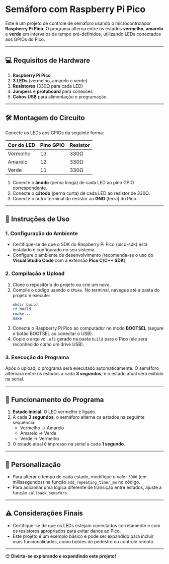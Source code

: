 # Semáforo com Raspberry Pi Pico

Este é um projeto de controle de semáforo usando o microcontrolador **Raspberry Pi Pico**. O programa alterna entre os estados **vermelho**, **amarelo** e **verde** em intervalos de tempo pré-definidos, utilizando LEDs conectados aos GPIOs do Pico.

---

## 💻 Requisitos de Hardware

1. **Raspberry Pi Pico**
2. **3 LEDs** (vermelho, amarelo e verde)
3. **Resistores** (330Ω para cada LED)
4. **Jumpers** e **protoboard** para conexões
5. **Cabos USB** para alimentação e programação

---

## 🛠 Montagem do Circuito

Conecte os LEDs aos GPIOs da seguinte forma:

| Cor do LED      | Pino GPIO | Resistor |
|------------------|-----------|----------|
| Vermelho        | 13        | 330Ω     |
| Amarelo         | 12        | 330Ω     |
| Verde           | 11        | 330Ω     |

1. Conecte o **ânodo** (perna longa) de cada LED ao pino GPIO correspondente.
2. Conecte o **cátodo** (perna curta) de cada LED ao resistor de 330Ω.
3. Conecte o outro terminal do resistor ao **GND** (terra) do Pico.

---

## 📄 Instruções de Uso

### 1. Configuração do Ambiente
- Certifique-se de que o SDK do Raspberry Pi Pico (pico-sdk) está instalado e configurado no seu sistema.
- Configure o ambiente de desenvolvimento (recomenda-se o uso do **Visual Studio Code** com a extensão **Pico C/C++ SDK**).

### 2. Compilação e Upload
1. Clone o repositório do projeto ou crie um novo.
2. Compile o código usando o `CMake`. No terminal, navegue até a pasta do projeto e execute:
   ```bash
   mkdir build
   cd build
   cmake ..
   make
   ```
3. Conecte o Raspberry Pi Pico ao computador no modo **BOOTSEL** (segure o botão BOOTSEL ao conectar o USB).
4. Copie o arquivo `.uf2` gerado na pasta `build` para o Pico (ele será reconhecido como um drive USB).

### 3. Execução do Programa
Após o upload, o programa será executado automaticamente. O semáforo alternará entre os estados a cada **3 segundos**, e o estado atual será exibido na serial.

---

## 🚦 Funcionamento do Programa

1. **Estado inicial**: O LED vermelho é ligado.
2. A cada **3 segundos**, o semáforo alterna os estados na seguinte sequência:
   - Vermelho → Amarelo
   - Amarelo → Verde
   - Verde → Vermelho
3. O estado atual é impresso na serial a cada **1 segundo**.

---

## 🔧 Personalização

- Para alterar o tempo de cada estado, modifique o valor `3000` (em milissegundos) na função `add_repeating_timer_ms` no código.
- Para adicionar uma lógica diferente de transição entre estados, ajuste a função `callback_semaforo`.

---

## ⚠️ Considerações Finais

- Certifique-se de que os LEDs estejam conectados corretamente e com os resistores apropriados para evitar danos ao Pico.
- Este projeto é um exemplo básico e pode ser expandido para incluir mais funcionalidades, como botões de pedestre ou controle remoto.

---

😊 **Divirta-se explorando e expandindo este projeto!**
